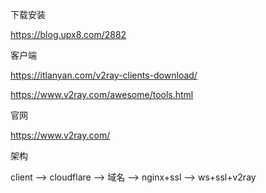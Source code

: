 下载安装

https://blog.upx8.com/2882

客户端

https://itlanyan.com/v2ray-clients-download/

https://www.v2ray.com/awesome/tools.html

官网

https://www.v2ray.com/

架构

client --> cloudflare --> 域名 --> nginx+ssl --> ws+ssl+v2ray 